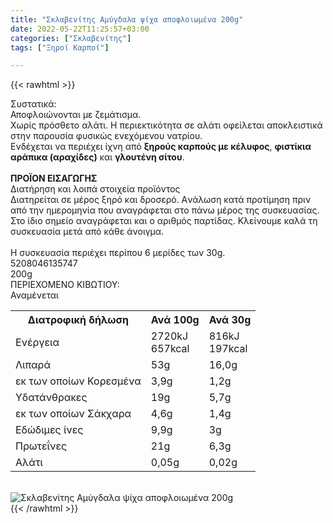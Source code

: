 ```yaml
---
title: "Σκλαβενίτης Αμύγδαλα ψίχα αποφλοιωμένα 200g"
date: 2022-05-22T11:25:57+03:00
categories: ["Σκλαβενίτης"]
tags: ["Ξηροί Καρποί"]

---
```

{{< rawhtml >}}

<div class="sload447"><div class="product"><div id="sistatika">Συστατικά:</div><div class="alltext">Αποφλοιώνονται με ζεμάτισμα.<br>Χωρίς πρόσθετο αλάτι. Η περιεκτικότητα σε αλάτι οφείλεται αποκλειστικά στην παρουσία φυσικώς ενεχόμενου νατρίου.<br>Ενδέχεται να περιέχει ίχνη από <strong>ξηρούς καρπούς με κέλυφος</strong>, <strong>φιστίκια αράπικα (αραχίδες)</strong> και <strong>γλουτένη σίτου</strong>.<br><br><strong>ΠΡΟΪΟΝ ΕΙΣΑΓΩΓΗΣ</strong></div><div id="loipa">Διατήρηση και λοιπά στοιχεία προϊόντος</div><div class="alltext">Διατηρείται σε μέρος ξηρό και δροσερό. Aνάλωση κατά προτίμηση πριν από την ημερομηνία που αναγράφεται στο πάνω μέρος της συσκευασίας. Στο ίδιο σημείο αναγράφεται και ο αριθμός παρτίδας. Κλείνουμε καλά τη συσκευασία μετά από κάθε άνοιγμα.<br><br>Η συσκευασία περιέχει περίπου 6 μερίδες των 30g.</div><div id="barcode"><div id="barimage1"></div><span id="bartext">5208046135747</span></div><div id="varos"><div id="varosimage1"></div><span id="varostext">200g</span></div><div id="kivotio">ΠΕΡΙΕΧΟΜΕΝΟ ΚΙΒΩΤΙΟΥ:<br>Αναμένεται</div><div class="tabout"><table id="diatable"><tbody><tr><th>Διατροφική δήλωση</th><th>Ανά 100g</th><th>Ανά 30g</th></tr><tr><td class="texr2">Ενέργεια</td><td class="texr">2720kJ<br>657kcal</td><td class="texr">816kJ<br>197kcal</td></tr><tr><td class="texr2">Λιπαρά</td><td class="texr">53g</td><td class="texr">16,0g</td></tr><tr><td class="gray">εκ των οποίων Κορεσµένα</td><td class="gray2">3,9g</td><td class="gray2">1,2g</td></tr><tr><td class="texr2">Yδατάνθρακες</td><td class="texr">19g</td><td class="texr">5,7g</td></tr><tr><td class="gray">εκ των οποίων Σάκχαρα</td><td class="gray2">4,6g</td><td class="gray2">1,4g</td></tr><tr><td class="texr2">Eδώδιμες ίνες</td><td class="texr">9,9g</td><td class="texr">3g</td></tr><tr><td class="texr2">Πρωτεΐνες</td><td class="texr">21g</td><td class="texr">6,3g</td></tr><tr><td class="texr2">Αλάτι</td><td class="texr">0,05g</td><td class="texr">0,02g</td></tr></tbody></table></div><br><div class="pimg"><img alt="Σκλαβενίτης Αμύγδαλα ψίχα αποφλοιωμένα 200g" title="Σκλαβενίτης Αμύγδαλα ψίχα αποφλοιωμένα 200g" src="/media/images/sklavenitis-amygdala-psixa-apofloiwmena-200g.jpg"></div></div></div>
{{< /rawhtml >}}


